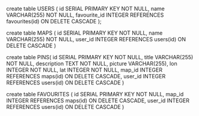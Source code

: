 
create table USERS (
id SERIAL PRIMARY KEY NOT NULL,
name VARCHAR(255) NOT NULL,
favourite_id INTEGER REFERENCES favourites(id) ON DELETE CASCADE
);


create table MAPS (
id SERIAL PRIMARY KEY NOT NULL,
name VARCHAR(255) NOT NULL,
user_id INTEGER REFERENCES users(id) ON DELETE CASCADE
)


create table PINS(
id SERIAL PRIMARY KEY NOT NULL,
title VARCHAR(255) NOT NULL,
description TEXT NOT NULL,
picture VARCHAR(255),
lon INTEGER NOT NULL,
lat INTEGER NOT NULL,
map_id INTEGER REFERENCES maps(id) ON DELETE CASCADE,
user_id INTEGER REFERENCES users(id) ON DELETE CASCADE
)


create table FAVOURITES (
  id SERIAL PRIMARY KEY NOT NULL,
  map_id INTEGER REFERENCES maps(id) ON DELETE CASCADE,
  user_id INTEGER REFERENCES users(id) ON DELETE CASCADE
)
